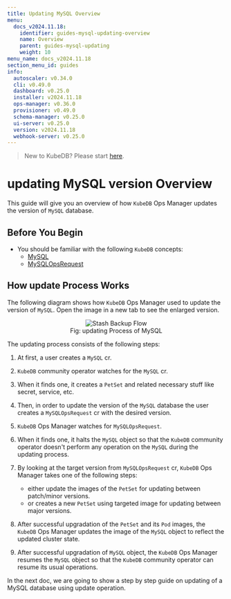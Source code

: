 ```yaml
---
title: Updating MySQL Overview
menu:
  docs_v2024.11.18:
    identifier: guides-mysql-updating-overview
    name: Overview
    parent: guides-mysql-updating
    weight: 10
menu_name: docs_v2024.11.18
section_menu_id: guides
info:
  autoscaler: v0.34.0
  cli: v0.49.0
  dashboard: v0.25.0
  installer: v2024.11.18
  ops-manager: v0.36.0
  provisioner: v0.49.0
  schema-manager: v0.25.0
  ui-server: v0.25.0
  version: v2024.11.18
  webhook-server: v0.25.0
---
```


> New to KubeDB? Please start [here](/docs/v2024.11.18/README).

# updating MySQL version Overview

This guide will give you an overview of how `KubeDB` Ops Manager updates the version of `MySQL` database.

## Before You Begin

- You should be familiar with the following `KubeDB` concepts:
  - [MySQL](/docs/v2024.11.18/guides/mysql/concepts/database/)
  - [MySQLOpsRequest](/docs/v2024.11.18/guides/mysql/concepts/opsrequest/)

## How update Process Works

The following diagram shows how `KubeDB` Ops Manager used to update the version of `MySQL`. Open the image in a new tab to see the enlarged version.

<figure align="center">
  <img alt="Stash Backup Flow" src="/docs/v2024.11.18/guides/mysql/update-version/overview/images/my-updating.png">
<figcaption align="center">Fig: updating Process of MySQL</figcaption>
</figure>

The updating process consists of the following steps:

1. At first, a user creates a `MySQL` cr.

2. `KubeDB` community operator watches for the `MySQL` cr.

3. When it finds one, it creates a `PetSet` and related necessary stuff like secret, service, etc.

4. Then, in order to update the version of the `MySQL` database the user creates a `MySQLOpsRequest` cr with the desired version.

5. `KubeDB` Ops Manager watches for `MySQLOpsRequest`.

6. When it finds one, it halts the `MySQL` object so that the `KubeDB` community operator doesn't perform any operation on the `MySQL` during the updating process.

7. By looking at the target version from `MySQLOpsRequest` cr, `KubeDB` Ops Manager takes one of the following steps:
    - either update the images of the `PetSet` for updating between patch/minor versions.
    - or creates a new `PetSet` using targeted image for updating between major versions.

8. After successful upgradation of the `PetSet` and its `Pod` images, the `KubeDB` Ops Manager updates the image of the `MySQL` object to reflect the updated cluster state.

9. After successful upgradation of `MySQL` object, the `KubeDB` Ops Manager resumes the `MySQL` object so that the `KubeDB` community operator can resume its usual operations.

In the next doc, we are going to show a step by step guide on updating of a MySQL database using update operation.
